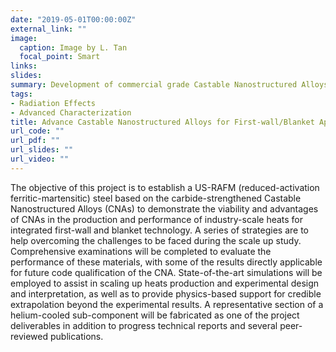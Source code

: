 ```yaml
---
date: "2019-05-01T00:00:00Z"
external_link: ""
image:
  caption: Image by L. Tan
  focal_point: Smart
links:
slides: 
summary: Development of commercial grade Castable Nanostructured Alloys (CNAs) for fusion energy
tags:
- Radiation Effects
- Advanced Characterization
title: Advance Castable Nanostructured Alloys for First-wall/Blanket Applications
url_code: ""
url_pdf: ""
url_slides: ""
url_video: ""
---
```

The objective of this project is to establish a US-RAFM (reduced-activation ferritic-martensitic) steel based on the carbide-strengthened Castable Nanostructured Alloys (CNAs) to demonstrate the viability and advantages of CNAs in the production and performance of industry-scale heats for integrated first-wall and blanket technology. A series of strategies are to help overcoming the challenges to be faced during the scale up study. Comprehensive examinations will be completed to evaluate the performance of these materials, with some of the results directly applicable for future code qualification of the CNA. State-of-the-art simulations will be employed to assist in scaling up heats production and experimental design and interpretation, as well as to provide physics-based support for credible extrapolation beyond the experimental results. A representative section of a helium-cooled sub-component will be fabricated as one of the project deliverables in addition to progress technical reports and several peer-reviewed publications.
